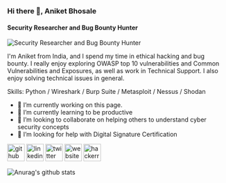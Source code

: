### Hi there 👋, Aniket Bhosale
#### Security Researcher and Bug Bounty Hunter 
![Security Researcher and Bug Bounty Hunter ](https://pbs.twimg.com/profile_banners/180796014/1628174210/1500x500)

I'm Aniket from India, and I spend my time in ethical hacking and bug bounty. I really enjoy exploring OWASP top 10 vulnerabilities and Common Vulnerabilities and Exposures, as well as work in Technical Support. I also enjoy solving technical issues in general.

Skills: Python / Wireshark / Burp Suite / Metasploit / Nessus / Shodan

- 🔭 I’m currently working on this page. 
- 🌱 I’m currently learning to be productive 
- 👯 I’m looking to collaborate on helping others to understand cyber security concepts  
- 🤔 I’m looking for help with Digital Signature Certification   


[<img src='https://cdn.jsdelivr.net/npm/simple-icons@3.0.1/icons/github.svg' alt='github' height='40'>](https://github.com/Aniket1900)  [<img src='https://cdn.jsdelivr.net/npm/simple-icons@3.0.1/icons/linkedin.svg' alt='linkedin' height='40'>](https://www.linkedin.com/in/https://www.linkedin.com/in/aniket1900//)  [<img src='https://cdn.jsdelivr.net/npm/simple-icons@3.0.1/icons/twitter.svg' alt='twitter' height='40'>](https://twitter.com/https://twitter.com/Aniket1900)  [<img src='https://cdn.jsdelivr.net/npm/simple-icons@3.0.1/icons/icloud.svg' alt='website' height='40'>](www.maharashtralegalservices.com)  [<img src='https://cdn.jsdelivr.net/npm/simple-icons@3.0.1/icons/hackerrank.svg' alt='hackerrank' height='40'>](https://www.hackerrank.com/aniket_bhosale)  

 ![Anurag's github stats](https://github-readme-stats.vercel.app/api?username=aniket1900)
